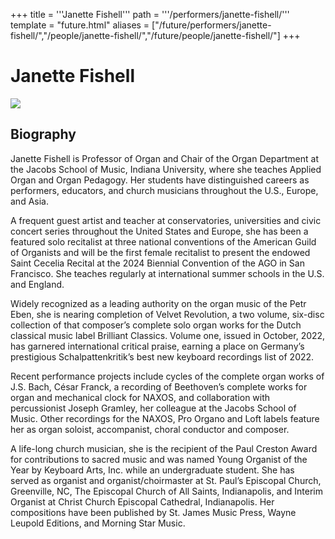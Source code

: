 +++
title = '''Janette Fishell'''
path = '''/performers/janette-fishell/'''
template = "future.html"
aliases = ["/future/performers/janette-fishell/","/people/janette-fishell/","/future/people/janette-fishell/"]
+++

<h1>Janette Fishell</h1>

<img class="speaker-photo" src="https://custom.cvent.com/C3A4539B19F74ABCB6FCE437F6BC0A74/files/event/910aaf2914d44586a56fbd0b3b2c31c0/324b1b5d67244d85925031623aba1740.png">
<h2>Biography</h2>
<p>Janette Fishell is Professor of Organ and Chair of the Organ Department at the Jacobs School of Music, Indiana University, where she teaches Applied Organ and Organ Pedagogy.  Her students have distinguished careers as performers, educators, and church musicians throughout the U.S., Europe, and Asia.  

A frequent guest artist and teacher at conservatories, universities and civic concert series throughout the United States and Europe, she has been a featured solo recitalist at three national conventions of the American Guild of Organists and will be the first female recitalist to present the endowed Saint Cecelia Recital at the 2024 Biennial Convention of the AGO in San Francisco. She teaches regularly at international summer schools in the U.S. and England.  

Widely recognized as a leading authority on the organ music of the Petr Eben, she is nearing completion of Velvet Revolution, a two volume, six-disc collection of that composer’s complete solo organ works for the Dutch classical music label Brilliant Classics.  Volume one, issued in October, 2022, has garnered international critical praise, earning a place on Germany’s prestigious Schalpattenkritik’s best new keyboard recordings list of 2022. 

Recent performance projects include cycles of the complete organ works of J.S. Bach, César Franck, a recording of Beethoven’s complete works for organ and mechanical clock for NAXOS, and collaboration with percussionist Joseph Gramley, her colleague at the Jacobs School of Music.  Other recordings for the NAXOS, Pro Organo and Loft labels feature her as organ soloist, accompanist, choral conductor and composer.

A life-long church musician, she is the recipient of the Paul Creston Award for contributions to sacred music and was named Young Organist of the Year by Keyboard Arts, Inc. while an undergraduate student.  She has served as organist and organist/choirmaster at St. Paul’s Episcopal Church, Greenville, NC, The Episcopal Church of All Saints, Indianapolis, and Interim Organist at Christ Church Episcopal Cathedral, Indianapolis.  Her compositions have been published by St. James Music Press, Wayne Leupold Editions, and Morning Star Music.</p>

